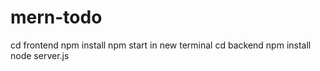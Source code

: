# mern-todo
cd frontend
npm install
npm start 
in new terminal 
cd backend
npm install
node server.js
